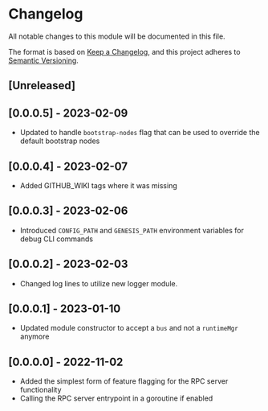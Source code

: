 # Changelog

All notable changes to this module will be documented in this file.

The format is based on [Keep a Changelog](https://keepachangelog.com/en/1.0.0/),
and this project adheres to [Semantic Versioning](https://semver.org/spec/v2.0.0.html).

## [Unreleased]

## [0.0.0.5] - 2023-02-09

- Updated to handle `bootstrap-nodes` flag that can be used to override the default bootstrap nodes

## [0.0.0.4] - 2023-02-07

- Added GITHUB_WIKI tags where it was missing

## [0.0.0.3] - 2023-02-06

- Introduced `CONFIG_PATH` and `GENESIS_PATH` environment variables for debug CLI commands

## [0.0.0.2] - 2023-02-03

- Changed log lines to utilize new logger module.

## [0.0.0.1] - 2023-01-10

- Updated module constructor to accept a `bus` and not a `runtimeMgr` anymore

## [0.0.0.0] - 2022-11-02

- Added the simplest form of feature flagging for the RPC server functionality
- Calling the RPC server entrypoint in a goroutine if enabled

<!-- GITHUB_WIKI: changelog/app -->
